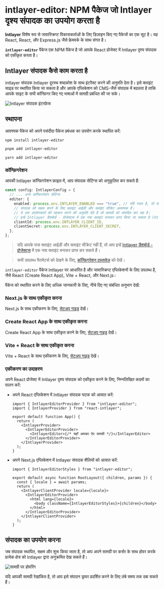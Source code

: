 # intlayer-editor: NPM पैकेज जो Intlayer दृश्य संपादक का उपयोग करता है

**Intlayer** विशेष रूप से जावास्क्रिप्ट विकासकर्ताओं के लिए डिज़ाइन किए गए पैकेजों का एक सूट है। यह React, React, और Express.js जैसे फ्रेमवर्क के साथ संगत है।

**`intlayer-editor`** पैकेज एक NPM पैकेज है जो आपके React प्रोजेक्ट में Intlayer दृश्य संपादक को एकीकृत करता है।

## Intlayer संपादक कैसे काम करता है

intlayer संपादक Intlayer दूरस्थ शब्दकोश के साथ इंटरैक्ट करने की अनुमति देता है। इसे क्लाइंट साइड पर स्थापित किया जा सकता है और आपके एप्लिकेशन को CMS-जैसे संपादक में बदलता है ताकि आपके साइट के सभी कॉन्फ़िगर किए गए भाषाओं में सामग्री प्रबंधित की जा सके।

![Intlayer संपादक इंटरफ़ेस](https://github.com/aymericzip/intlayer/blob/main/docs/hi/intlayer_editor_ui.png)

## स्थापना

आवश्यक पैकेज को अपने पसंदीदा पैकेज प्रबंधक का उपयोग करके स्थापित करें:

```bash packageManager="npm"
npm install intlayer-editor
```

```bash packageManager="pnpm"
pnpm add intlayer-editor
```

```bash packageManager="yarn"
yarn add intlayer-editor
```

### कॉन्फ़िगरेशन

आपकी Intlayer कॉन्फ़िगरेशन फ़ाइल में, आप संपादक सेटिंग्स को अनुकूलित कर सकते हैं:

```typescript
const config: IntlayerConfig = {
  // ... अन्य कॉन्फ़िगरेशन सेटिंग्स
  editor: {
    enabled: process.env.INTLAYER_ENABLED === "true", // यदि गलत है, तो संपादक अनुप्रभावी है और तक नहीं पहुँचा जा सकता।
    // संपादक को सक्षम करने के लिए क्लाइंट आईडी और क्लाइंट सीक्रेट आवश्यक हैं।
    // ये उस उपयोगकर्ता की पहचान करने की अनुमति देते हैं जो सामग्री को संपादित कर रहा है।
    // इन्हें Intlayer डैशबोर्ड - प्रोजेक्ट्स में एक नया क्लाइंट बनाकर प्राप्त किया जा सकता है (https://intlayer.org/dashboard/projects)।
    clientId: process.env.INTLAYER_CLIENT_ID,
    clientSecret: process.env.INTLAYER_CLIENT_SECRET,
  },
};
```

> यदि आपके पास क्लाइंट आईडी और क्लाइंट सीक्रेट नहीं हैं, तो आप इन्हें [Intlayer डैशबोर्ड - प्रोजेक्ट्स](https://intlayer.org/dashboard/projects) में एक नया क्लाइंट बनाकर प्राप्त कर सकते हैं।

> सभी उपलब्ध पैरामेटर्स को देखने के लिए, [कॉन्फ़िगरेशन दस्तावेज़](https://github.com/aymericzip/intlayer/blob/main/docs/hi/configuration.md) को देखें।

`intlayer-editor` पैकेज Intlayer पर आधारित है और जावास्क्रिप्ट एप्लिकेशनों के लिए उपलब्ध है, जैसे React (Create React App), Vite + React, और Next.js।

पैकेज को स्थापित करने के लिए अधिक जानकारी के लिए, नीचे दिए गए संबंधित अनुभाग देखें:

### Next.js के साथ एकीकृत करना

Next.js के साथ एकीकरण के लिए, [सेटअप गाइड](https://github.com/aymericzip/intlayer/blob/main/docs/hi/intlayer_with_nextjs_15.md) देखें।

### Create React App के साथ एकीकृत करना

Create React App के साथ एकीकृत करने के लिए, [सेटअप गाइड](https://github.com/aymericzip/intlayer/blob/main/docs/hi/intlayer_with_create_react_app.md) देखें।

### Vite + React के साथ एकीकृत करना

Vite + React के साथ एकीकरण के लिए, [सेटअप गाइड](https://github.com/aymericzip/intlayer/blob/main/docs/hi/intlayer_with_vite+react.md) देखें।

### एकीकरण का उदाहरण

अपने React प्रोजेक्ट में Intlayer दृश्य संपादक को एकीकृत करने के लिए, निम्नलिखित कदमों का पालन करें:

- अपने React एप्लिकेशन में Intlayer संपादक घटक को आयात करें:

  ```tsx fileName="src/App.jsx"
  import { IntlayerEditorProvider } from "intlayer-editor";
  import { IntlayerProvider } from "react-intlayer";

  export default function App() {
    return (
      <IntlayerProvider>
        <IntlayerEditorProvider>
          <IntlayerEditor>{/* यहाँ आपका ऐप सामग्री */}</IntlayerEditor>
        </IntlayerEditorProvider>
      </IntlayerProvider>
    );
  }
  ```

- अपने Next.js एप्लिकेशन में Intlayer संपादक शैलियों को आयात करें:

  ```tsx fileName="src/app/[locale]/layout.jsx"
  import { IntlayerEditorStyles } from "intlayer-editor";

  export default async function RootLayout({ children, params }) {
    const { locale } = await params;
    return (
      <IntlayerClientProvider locale={locale}>
        <IntlayerEditorProvider>
          <html lang={locale}>
            <body className={IntlayerEditorStyles}>{children}</body>
          </html>
        </IntlayerEditorProvider>
      </IntlayerClientProvider>
    );
  }
  ```

## संपादक का उपयोग करना

जब संपादक स्थापित, सक्षम और शुरू किया जाता है, तो आप अपने सामग्री पर कर्सर के साथ होवर करके प्रत्येक क्षेत्र को Intlayer द्वारा अनुक्रमित देख सकते हैं।

![सामग्री पर होवरिंग](https://github.com/aymericzip/intlayer/blob/main/docs/hi/intlayer_editor_hover_content.png)

यदि आपकी सामग्री रेखांकित है, तो आप इसे संपादन ड्रावर प्रदर्शित करने के लिए लंबे समय तक दबा सकते हैं।
